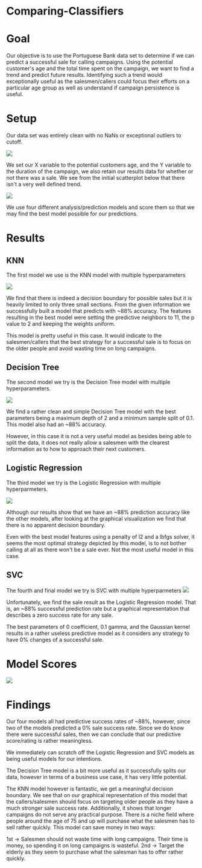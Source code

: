 # Comparing-Classifiers


# Goal

Our objective is to use the Portuguese Bank data set to determine if we can predict a successful sale for calling campaigns. Using the potential customer's age and the total time spent on the campaign, we want to find a trend and predict future results. Identifying such a trend would exceptionally useful as the salesmen/callers could focus their efforts on a particular age group as well as understand if campaign persistence is useful.

# Setup

Our data set was entirely clean with no NaNs or exceptional outliers to cutoff.

<img src="/images/data.png">

We set our X variable to the potential customers age, and the Y variable to the duration of the campaign, we also retain our results data for whether or not there was a sale. We see from the initial scatterplot below that there isn't a very well defined trend.

<img src="/images/scatterplot.png">

We use four different analysis/prediction models and score them so that we may find the best model possible for our predictions.

# Results


## KNN

The first model we use is the KNN model with multiple hyperparameters

<img src="/images/knn.png">

We find that there is indeed a decision boundary for possible sales but it is heavily limited to only three small sections. From the given information we successfully built a model that predicts with ~88% accuracy. The features resulting in the best model were setting the predictive neighbors to 11, the p value to 2 and keeping the weights uniform. 

This model is pretty useful in this case. It would indicate to the salesmen/callers that the best strategy for a successful sale is to focus on the older people and avoid wasting time on long campaigns.


##  Decision Tree

The second model we try is the Decision Tree model with multiple hyperparameters.

<img src="/images/dtree.png">

We find a rather clean and simple Decision Tree model with the best parameters being a maximum depth of 2 and a minimum sample split of 0.1. This model also had an ~88% accuracy. 

However, in this case it is not a very useful model as besides being able to split the data, it does not really allow a salesmen with the clearest information as to how to approach their next customers.


## Logistic Regression

The third model we try is the Logistic Regression with multiple hyperparmeters.

<img src="/images/lgr.png">

Although our results show that we have an ~88% prediction accuracy like the other models, after looking at the graphical visualization we find that there is no apparent decision boundary. 

Even with the best model features using a penalty of l2 and a lbfgs solver, it seems the most optimal strategy depicted by this model, is to not bother calling at all as there won't be a sale ever. Not the most useful model in this case.


## SVC

The fourth and final model we try is SVC with multiple hyperparmeters
<img src="/images/svc.png">

Unfortunately, we find the sale result as the Logistic Regression model. That is, an ~88% successful prediction rate but a graphical representation that describes a zero success rate for any sale.

The best parameters of 0 coefficient, 0.1 gamma, and the Gaussian kernel results in a rather useless predictive model as it considers any strategy to have 0% changes of a successful sale.

# Model Scores

<img src="/images/score.png">


# Findings

Our four models all had predictive success rates of ~88%, however, since two of the models predicted a 0% sale success rate. Since we do know there were successful sales, then we can conclude that our predictive score/rating is rather meaningless.

We immediately can scratch off the Logistic Regression and SVC models as being useful models for our intentions.

The Decision Tree model is a bit more useful as it successfully splits our data, however in terms of a business use case, it has very little potential.

The KNN model however is fantastic, we get a meaningful decision boundary. We see that on our graphical representation of this model that the callers/salesmen should focus on targeting older people as they have a much stronger sale success rate. Additionally, it shows that longer campaigns do not serve any practical purpose. There is a niche field where people around the age of 75 and up will purchase what the salesmen has to sell rather quickly. This model can save money in two ways:

1st -> Salesmen should not waste time with long campaigns. Their time is money, so spending it on long campaigns is wasteful.
2nd -> Target the elderly as they seem to purchase what the salesman has to offer rather quickly.





